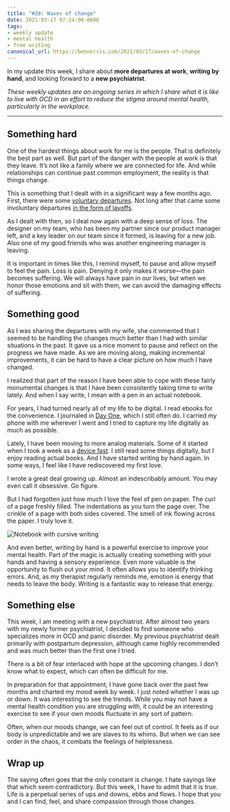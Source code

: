 ```yaml
---
title: "#28: Waves of change"
date: 2021-03-17 07:24:00-0600
tags:
- weekly update
- mental health
- free writing
canonical_url: https://bennorris.com/2021/03/17/waves-of-change
---
```


In my update this week, I share about **more departures at work**, **writing by hand**, and looking forward to a **new psychiatrist**.

_These weekly updates are an ongoing series in which I share what it is like to live with OCD in an effort to reduce the stigma around mental health, particularly in the workplace._

***

## Something hard
One of the hardest things about work for me is the people. That is definitely the best part as well. But part of the danger with the people at work is that they leave. It’s not like a family where we are connected for life. And while relationships can continue past common employment, the reality is that things change.

This is something that I dealt with in a significant way a few months ago. First, there were some [voluntary departures](https://bennorris.com/2020/11/02/loss-and-uncertainty). Not long after that came some involuntary departures [in the form of layoffs](https://bennorris.com/2020/11/22/when-therapy-fails).

As I dealt with then, so I deal now again with a deep sense of loss. The designer on my team, who has been my partner since our product manager left, and a key leader on our team since it formed, is leaving for a new job. Also one of my good friends who was another engineering manager is leaving.

It is important in times like this, I remind myself, to pause and allow myself to feel the pain. Loss is pain. Denying it only makes it worse—the pain becomes suffering. We will always have pain in our lives, but when we honor those emotions and sit with them, we can avoid the damaging effects of suffering.

## Something good
As I was sharing the departures with my wife, she commented that I seemed to be handling the changes much better than I had with similar situations in the past. It gave us a nice moment to pause and reflect on the progress we have made. As we are moving along, making incremental improvements, it can be hard to have a clear picture on how much I have changed.

I realized that part of the reason I have been able to cope with these fairly monumental changes is that I have been consistently taking time to write lately. And when I say write, I mean with a pen in an actual notebook.

For years, I had turned nearly all of my life to be digital. I read ebooks for the convenience. I journaled in [Day One](https://dayoneapp.com), which I still often do. I carried my phone with me wherever I went and I tried to capture my life digitally as much as possible.

Lately, I have been moving to more analog materials. Some of it started when I took a week as a [device fast](https://bennorris.com/2021/02/08/happily-being-shot). I still read some things digitally, but I enjoy reading actual books. And I have started writing by hand again. In some ways, I feel like I have rediscovered my first love.

I wrote a great deal growing up. Almost an indescribably amount. You may even call it obsessive. Go figure.

But I had forgotten just how much I love the feel of pen on paper. The curl of a page freshly filled. The indentations as you turn the page over. The crinkle of a page with both sides covered. The smell of ink flowing across the paper. I truly love it.

![Notebook with cursive writing](https://world.hey.com/bennorris/1218523b/representations/eyJfcmFpbHMiOnsibWVzc2FnZSI6IkJBaHBCSjk1TXhNPSIsImV4cCI6bnVsbCwicHVyIjoiYmxvYl9pZCJ9fQ==--8fc16e81b157936608795286b9eebe4cbc57b16f/eyJfcmFpbHMiOnsibWVzc2FnZSI6IkJBaDdDam9MWm05eWJXRjBTU0lJYW5CbkJqb0dSVlE2RkhKbGMybDZaVjkwYjE5c2FXMXBkRnNIYVFLQUIya0NBQVU2REhGMVlXeHBkSGxwU3pvTGJHOWhaR1Z5ZXdZNkNYQmhaMlV3T2cxamIyRnNaWE5qWlZRPSIsImV4cCI6bnVsbCwicHVyIjoidmFyaWF0aW9uIn19--e2b7e3d9ad63061a4461ddc0db7057b9f1ddfa3e/IMG_1330.jpg)

And even better, writing by hand is a powerful exercise to improve your mental health. Part of the magic is actually creating something with your hands and having a sensory experience. Even more valuable is the opportunity to flush out your mind. It often allows you to identify thinking errors. And, as my therapist regularly reminds me, emotion is energy that needs to leave the body. Writing is a fantastic way to release that energy.

## Something else
This week, I am meeting with a new psychiatrist. After almost two years with my newly former psychiatrist, I decided to find someone who specializes more in OCD and panic disorder. My previous psychiatrist dealt primarily with postpartum depression, although came highly recommended and was much better than the first one I tried.

There is a bit of fear interlaced with hope at the upcoming changes. I don’t know what to expect, which can often be difficult for me.

In preparation for that appointment, I have gone back over the past few months and charted my mood week by week. I just noted whether I was up or down. It was interesting to see the trends. While you may not have a mental health condition you are struggling with, it could be an interesting exercise to see if your own moods fluctuate in any sort of pattern.

Often, when our moods change, we can feel out of control. It feels as if our body is unpredictable and we are slaves to its whims. But when we can see order in the chaos, it combats the feelings of helplessness.

## Wrap up
The saying often goes that the only constant is change. I hate sayings like that which seem contradictory. But this week, I have to admit that it is true. Life is a perpetual series of ups and downs, ebbs and flows. I hope that you and I can find, feel, and share compassion through those changes.

